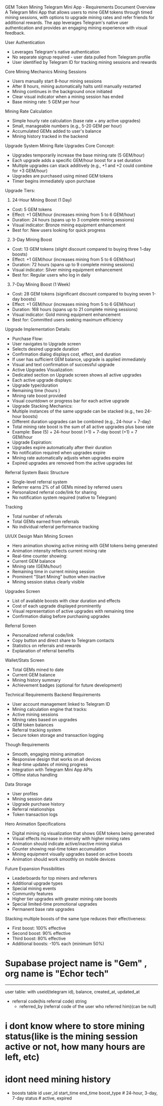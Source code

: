 GEM Token Mining Telegram Mini App - Requirements Document
Overview
A Telegram Mini App that allows users to mine GEM tokens through timed mining sessions, with options to upgrade mining rates and refer friends for additional rewards. The app leverages Telegram's native user authentication and provides an engaging mining experience with visual feedback.

User Authentication

- Leverages Telegram's native authentication
- No separate signup required - user data pulled from Telegram profile
- User identified by Telegram ID for tracking mining sessions and rewards

Core Mining Mechanics
Mining Sessions

- Users manually start 8-hour mining sessions
- After 8 hours, mining automatically halts until manually restarted
- Mining continues in the background once initiated
- Clear visual indicator when a mining session has ended
- Base mining rate: 5 GEM per hour

Mining Rate Calculation

- Simple hourly rate calculation (base rate + any active upgrades)
- Small, manageable numbers (e.g., 5-20 GEM per hour)
- Accumulated GEMs added to user's balance
- Mining history tracked in the backend

Upgrade System
Mining Rate Upgrades
Core Concept:

- Upgrades temporarily increase the base mining rate (5 GEM/hour)
- Each upgrade adds a specific GEM/hour boost for a set duration
- Multiple upgrades can stack additively (e.g., +1 and +2 could combine for +3 GEM/hour)
- Upgrades are purchased using mined GEM tokens
- Timer begins immediately upon purchase

Upgrade Tiers:

1. 24-Hour Mining Boost (1 Day)

- Cost: 5 GEM tokens
- Effect: +1 GEM/hour (increases mining from 5 to 6 GEM/hour)
- Duration: 24 hours (spans up to 3 complete mining sessions)
- Visual indicator: Bronze mining equipment enhancement
- Best for: New users looking for quick progress

2. 3-Day Mining Boost

- Cost: 13 GEM tokens (slight discount compared to buying three 1-day boosts)
- Effect: +1 GEM/hour (increases mining from 5 to 6 GEM/hour)
- Duration: 72 hours (spans up to 9 complete mining sessions)
- Visual indicator: Silver mining equipment enhancement
- Best for: Regular users who log in daily

3. 7-Day Mining Boost (1 Week)

- Cost: 28 GEM tokens (significant discount compared to buying seven 1-day boosts)
- Effect: +1 GEM/hour (increases mining from 5 to 6 GEM/hour)
- Duration: 168 hours (spans up to 21 complete mining sessions)
- Visual indicator: Gold mining equipment enhancement
- Best for: Committed users seeking maximum efficiency

Upgrade Implementation Details:

- Purchase Flow:
- User navigates to Upgrade screen
- Selects desired upgrade duration
- Confirmation dialog displays cost, effect, and duration
- If user has sufficient GEM balance, upgrade is applied immediately
- Visual and text confirmation of successful upgrade
- Active Upgrades Visualization:
- Dedicated section on Upgrade screen shows all active upgrades
- Each active upgrade displays:
- Upgrade type/duration
- Remaining time (hours )
- Mining rate boost provided
- Visual countdown or progress bar for each active upgrade
- Upgrade Stacking Mechanics:
- Multiple instances of the same upgrade can be stacked (e.g., two 24-hour boosts)
- Different duration upgrades can be combined (e.g., 24-hour + 7-day)
- Total mining rate boost is the sum of all active upgrades plus base rate
- Example: Base (5) + 24-hour boost (+1) + 7-day boost (+1) = 7 GEM/hour
- Upgrade Expiration:
- Upgrades expire automatically after their duration
- No notification required when upgrades expire
- Mining rate automatically adjusts when upgrades expire
- Expired upgrades are removed from the active upgrades list

Referral System
Basic Structure

- Single-level referral system
- Referrer earns $2 \%$ of all GEMs mined by referred users
- Personalized referral code/link for sharing
- No notification system required (native to Telegram)

Tracking

- Total number of referrals
- Total GEMs earned from referrals
- No individual referral performance tracking

UI/UX Design
Main Mining Screen

- Hero animation showing active mining with GEM tokens being generated
- Animation intensity reflects current mining rate
- Real-time counter showing:
- Current GEM balance
- Mining rate (GEMs/hour)
- Remaining time in current mining session
- Prominent "Start Mining" button when inactive
- Mining session status clearly visible

Upgrades Screen

- List of available boosts with clear duration and effects
- Cost of each upgrade displayed prominently
- Visual representation of active upgrades with remaining time
- Confirmation dialog before purchasing upgrades

Referral Screen

- Personalized referral code/link
- Copy button and direct share to Telegram contacts
- Statistics on referrals and rewards
- Explanation of referral benefits

Wallet/Stats Screen

- Total GEMs mined to date
- Current GEM balance
- Mining history summary
- Achievement badges (optional for future development)

Technical Requirements
Backend Requirements

- User account management linked to Telegram ID
- Mining calculation engine that tracks:
- Active mining sessions
- Mining rates based on upgrades
- GEM token balances
- Referral tracking system
- Secure token storage and transaction logging

 Though Requirements

- Smooth, engaging mining animation
- Responsive design that works on all devices
- Real-time updates of mining progress
- Integration with Telegram Mini App APIs
- Offline status handling

Data Storage

- User profiles
- Mining session data
- Upgrade purchase history
- Referral relationships
- Token transaction logs

Hero Animation Specifications

- Digital mining rig visualization that shows GEM tokens being generated
- Visual effects increase in intensity with higher mining rates
- Animation should indicate active/inactive mining status
- Counter showing real-time token accumulation
- Mining equipment visually upgrades based on active boosts
- Animation should work smoothly on mobile devices

Future Expansion Possibilities

- Leaderboards for top miners and referrers
- Additional upgrade types
- Special mining events
- Community features
- Higher tier upgrades with greater mining rate boosts
- Special limited-time promotional upgrades
- Permanent base rate upgrades


Stacking multiple boosts of the same type reduces their effectiveness:
- First boost: 100% effective
- Second boost: 90% effective
- Third boost: 80% effective
- Additional boosts: -10% each (minimum 50%)

# Supabase project name is "Gem" , org name is "Echor tech"

---
 user table:  with useid(telegram id), balance, created_at, updated_at
 - referral code(his referral code) string
    - referred_by (referral code of the user who referred him)(can be null)
# i dont know where to store mining status(like is the mining session active or not, how many hours are left, etc)
# idont need mining history
- boosts table
    id
    user_id
    start_time
    end_time
    boost_type # 24-hour, 3-day, 7-day
    status # active, expired